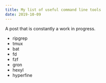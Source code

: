 ```yaml
---
title: My list of useful command line tools
date: 2019-10-09
---
```


A post that is constantly a work in progress.

 - ripgrep
 - tmux
 - bat
 - fd
 - fzf
 - gron
 - hexyl
 - hyperfine
